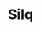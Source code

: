 ---
git: https://github.com/eth-sri/silq
logohandle: ethzch_silq
sort: silq
title: Silq
website: https://silq.ethz.ch/
---